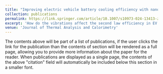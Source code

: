 ```yaml
---
title: "Improving electric vehicle battery cooling efficiency with nanofluid and vibration integration: a novel thermal management approach"
collection: publications
permalink: https://link.springer.com/article/10.1007/s10973-024-13413-z
excerpt: 'How do the vibrations affect the second law efficiency in EV battery cooling?'
venue: 'Journal of Thermal Analysis and Calorimetry'
---
```


The contents above will be part of a list of publications, if the user clicks the link for the publication than the contents of section will be rendered as a full page, allowing you to provide more information about the paper for the reader. When publications are displayed as a single page, the contents of the above "citation" field will automatically be included below this section in a smaller font.
